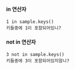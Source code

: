 

#### in 연산자
```
1 in sample.keys()
키들중에 1이 포함되어있니?
```
#### not in 연산자
```
3 not in sample.keys()
키들중에 3이 포함되어있지않니?
```